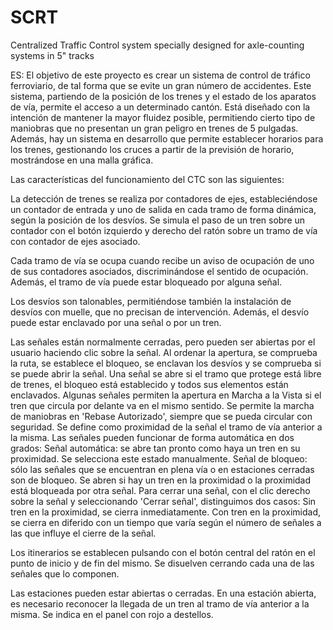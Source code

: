 # SCRT
Centralized Traffic Control system specially designed for axle-counting systems in 5" tracks

ES:
El objetivo de este proyecto es crear un sistema de control de tráfico ferroviario, de tal forma que se evite un gran número de accidentes.
Este sistema, partiendo de la posición de los trenes y el estado de los aparatos de vía, permite el acceso a un determinado cantón.
Está diseñado con la intención de mantener la mayor fluidez posible, permitiendo cierto tipo de maniobras que no presentan un gran peligro en trenes de 5 pulgadas.
Además, hay un sistema en desarrollo que permite establecer horarios para los trenes, gestionando los cruces a partir de la previsión de horario,
mostrándose en una malla gráfica.

Las características del funcionamiento del CTC son las siguientes:

La detección de trenes se realiza por contadores de ejes, estableciéndose un contador de entrada y uno de salida en cada tramo de forma dinámica,
según la posición de los desvíos. Se simula el paso de un tren sobre un contador con el botón izquierdo y derecho del ratón sobre un tramo
de vía con contador de ejes asociado.

Cada tramo de vía se ocupa cuando recibe un aviso de ocupación de uno de sus contadores asociados, discriminándose el sentido de ocupación.
Además, el tramo de vía puede estar bloqueado por alguna señal.

Los desvíos son talonables, permitiéndose también la instalación de desvíos con muelle, que no precisan de intervención.
Además, el desvío puede estar enclavado por una señal o por un tren.

Las señales están normalmente cerradas, pero pueden ser abiertas por el usuario haciendo clic sobre la señal. 
Al ordenar la apertura, se comprueba la ruta, se establece el bloqueo, se enclavan los desvíos y se comprueba si se puede abrir la señal. 
Una señal se abre si el tramo que protege está libre de trenes, el bloqueo está establecido y todos sus elementos están enclavados. 
Algunas señales permiten la apertura en Marcha a la Vista si el tren que circula por delante va en el mismo sentido.
Se permite la marcha de maniobras en 'Rebase Autorizado', siempre que se pueda circular con seguridad.
Se define como proximidad de la señal el tramo de vía anterior a la misma.
Las señales pueden funcionar de forma automática en dos grados:
Señal automática: se abre tan pronto como haya un tren en su proximidad. Se selecciona este estado manualmente.
Señal de bloqueo: sólo las señales que se encuentran en plena vía o en estaciones cerradas son de bloqueo. Se abren si hay un tren en la proximidad
o la proximidad está bloqueada por otra señal.
Para cerrar una señal, con el clic derecho sobre la señal y seleccionando 'Cerrar señal', distinguimos dos casos:
Sin tren en la proximidad, se cierra inmediatamente.
Con tren en la proximidad, se cierra en diferido con un tiempo que varía según el número de señales a las que influye el cierre de la señal.

Los itinerarios se establecen pulsando con el botón central del ratón en el punto de inicio y de fin del mismo. Se disuelven cerrando
cada una de las señales que lo componen.

Las estaciones pueden estar abiertas o cerradas. En una estación abierta, es necesario reconocer la llegada de un tren al tramo de vía
anterior a la misma. Se indica en el panel con rojo a destellos.

